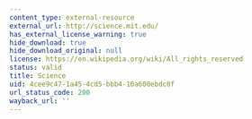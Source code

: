 ```yaml
---
content_type: external-resource
external_url: http://science.mit.edu/
has_external_license_warning: true
hide_download: true
hide_download_original: null
license: https://en.wikipedia.org/wiki/All_rights_reserved
status: valid
title: Science
uid: 4cee9c47-1a45-4cd5-bbb4-10a600ebdc0f
url_status_code: 200
wayback_url: ''
---
```

